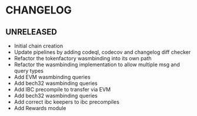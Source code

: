 # CHANGELOG

## UNRELEASED

- Initial chain creation
- Update pipelines by adding codeql, codecov and changelog diff checker
- Refactor the tokenfactory wasmbinding into its own path
- Refactor the wasmbinding implementation to allow multiple msg and query types
- Add EVM wasmbinding queries
- Add bech32 wasmbinding queries
- Add IBC precompile to transfer via EVM
- Add bech32 wasmbinding queries
- Add correct ibc keepers to ibc precompiles
- Add Rewards module
